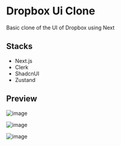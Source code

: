 # Dropbox Ui Clone
Basic clone of the UI of Dropbox using Next

## Stacks
- Next.js
- Clerk
- ShadcnUI
- Zustand

## Preview

![image](https://github.com/KelvynLenis/dropbox-nextjs/assets/52057929/f7d1e252-d6e8-4868-bcfa-d7950cda01b2)

![image](https://github.com/KelvynLenis/dropbox-nextjs/assets/52057929/6829e068-729b-4e72-9cd2-ca54eb93cbca)

![image](https://github.com/KelvynLenis/dropbox-nextjs/assets/52057929/3d4c0f0f-b677-44f8-ae28-276608d2a090)

